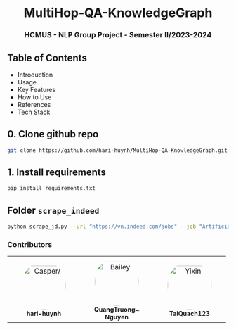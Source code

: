 <h1 align="center"><b>MultiHop-QA-KnowledgeGraph</b></h1>

<h3 align="center"><b>HCMUS - NLP Group Project - Semester II/2023-2024</b></h3>


## Table of Contents
- Introduction
- Usage
- Key Features
- How to Use
- References
- Tech Stack

## 0. Clone github repo
```bash
git clone https://github.com/hari-huynh/MultiHop-QA-KnowledgeGraph.git
```

## 1. Install requirements
```bash
pip install requirements.txt
```

## Folder `scrape_indeed`
```bash
python scrape_jd.py --url "https://vn.indeed.com/jobs" --job "Artificial Intelligence" --loc "Thành phố Hồ Chí Minh"
```

### **Contributors**
<table>
<tr>
    <td align="center" style="word-wrap: break-word; width: 150.0; height: 150.0">
        <a href=https://github.com/hari-huynh>
            <img src=https://avatars.githubusercontent.com/u/142809008?v=4 width="100;"  style="border-radius:50%;align-items:center;justify-content:center;overflow:hidden;padding-top:10px" alt=Casper/>
            <br />
            <sub style="font-size:14px"><b>hari-huynh</b></sub>
        </a>
    </td>
      <td align="center" style="word-wrap: break-word; width: 150.0; height: 150.0">
        <a href=https://github.com/QuangTruong-Nguyen>
            <img src=https://avatars.githubusercontent.com/u/139192880?v=4 width="100;"  style="border-radius:50%;align-items:center;justify-content:center;overflow:hidden;padding-top:10px" alt=Bailey Harrington/>
            <br />
            <sub style="font-size:14px"><b>QuangTruong-Nguyen</b></sub>
        </a>
    </td>
      <td align="center" style="word-wrap: break-word; width: 150.0; height: 150.0">
        <a href=https://github.com/TaiQuach123>
            <img src=https://avatars.githubusercontent.com/u/92372685?v=4 width="100;"  style="border-radius:50%;align-items:center;justify-content:center;overflow:hidden;padding-top:10px" alt=Yixin Shen/>
            <br />
            <sub style="font-size:14px"><b>TaiQuach123</b></sub>
        </a>
    </td>
</tr>
</table>
